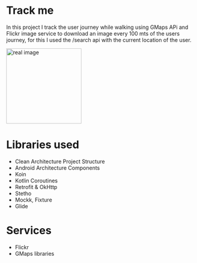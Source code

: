 # Track me
In this project I track the user journey while walking using GMaps APi and Flickr image service to download an image every 100 mts of the users journey, for this I used the /search api with the current location of the user. 

<img src="https://user-images.githubusercontent.com/12452269/186645395-f462ab6c-13ab-4883-9b6e-7ea85fb1fb78.png" alt="real image" width="200"/>

# Libraries used
- Clean Architecture Project Structure
- Android Architecture Components
- Koin
- Kotlin Coroutines
- Retrofit & OkHttp
- Stetho
- Mockk, Fixture
- Glide

# Services
- Flickr
- GMaps libraries
